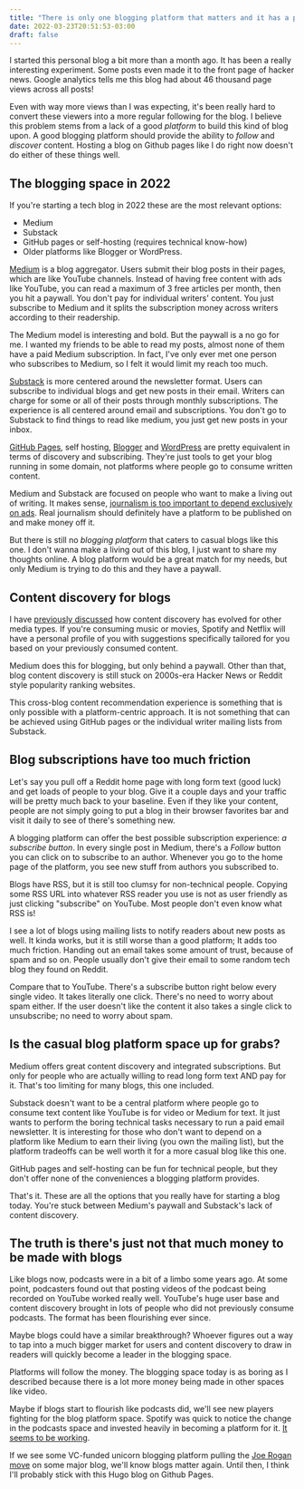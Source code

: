 ```yaml
---
title: "There is only one blogging platform that matters and it has a paywall"
date: 2022-03-23T20:51:53-03:00
draft: false
---
```


I started this personal blog a bit more than a month ago.
It has been a really interesting experiment. Some posts even made it to the front page of hacker news.
Google analytics tells me this blog had about 46 thousand page views across all posts!

Even with way more views than I was expecting,
it's been really hard to convert these viewers into a more regular following for the blog.
I believe this problem stems from a lack of a good _platform_ to build this kind of blog upon.
A good blogging platform should provide the ability to _follow_ and _discover_ content.
Hosting a blog on Github pages like I do right now doesn't do either of these things well.

## The blogging space in 2022

If you're starting a tech blog in 2022 these are the most relevant options:
- Medium
- Substack
- GitHub pages or self-hosting (requires technical know-how)
- Older platforms like Blogger or WordPress.

[Medium](https://medium.com) is a blog aggregator.
Users submit their blog posts in their pages, which are like YouTube channels.
Instead of having free content with ads like YouTube, you can read a maximum of 3 free articles per month, then you hit a paywall.
You don't pay for individual writers' content. You just subscribe to Medium and it splits the subscription money across writers according to their readership.

The Medium model is interesting and bold. But the paywall is a no go for me.
I wanted my friends to be able to read my posts, almost none of them have a paid Medium subscription.
In fact, I've only ever met one person who subscribes to Medium, so I felt it would limit my reach too much.

[Substack](https://substack.com) is more centered around the newsletter format.
Users can subscribe to individual blogs and get new posts in their email.
Writers can charge for some or all of their posts through monthly subscriptions.
The experience is all centered around email and subscriptions.
You don't go to Substack to find things to read like medium, you just get new posts in your inbox.

[GitHub Pages](https://pages.github.com), self hosting, [Blogger](https://www.blogger.com) and [WordPress](https://wordpress.com) are pretty equivalent in terms of discovery and subscribing.
They're just tools to get your blog running in some domain, not platforms where people go to consume written content.

Medium and Substack are focused on people who want to make a living out of writing.
It makes sense, [journalism is too important to depend exclusively on ads](/posts/journalism).
Real journalism should definitely have a platform to be published on and make money off it.

But there is still no _blogging platform_ that caters to casual blogs like this one.
I don't wanna make a living out of this blog, I just want to share my thoughts online.
A blog platform would be a great match for my needs, but only Medium is trying to do this and they have a paywall.

## Content discovery for blogs

I have [previously discussed](/posts/nichecasual/) how  content discovery has evolved for other media types.
If you're consuming music or movies, Spotify and Netflix will have a personal profile of you with suggestions specifically tailored for you based on your previously consumed content.

Medium does this for blogging, but only behind a paywall.
Other than that, blog content discovery is still stuck on 2000s-era Hacker News or Reddit style popularity ranking websites.

This cross-blog content recommendation experience is something that is only possible with a platform-centric approach.
It is not something that can be achieved using GitHub pages or the individual writer mailing lists from Substack.

## Blog subscriptions have too much friction

Let's say you pull off a Reddit home page with long form text (good luck) and get loads of people to your blog.
Give it a couple days and your traffic will be pretty much back to your baseline.
Even if they like your content, people are not simply going to put a blog in their browser favorites bar and visit it daily to see of there's something new.

A blogging platform can offer the best possible subscription experience: _a subscribe button_.
In every single post in Medium, there's a _Follow_ button you can click on to subscribe to an author.
Whenever you go to the home page of the platform, you see new stuff from authors you subscribed to.

Blogs have RSS, but it is still too clumsy for non-technical people.
Copying some RSS URL into whatever RSS reader you use is not as user friendly as just clicking "subscribe" on YouTube.
Most people don't even know what RSS is!

I see a lot of blogs using mailing lists to notify readers about new posts as well.
It kinda works, but it is still worse than a good platform; It adds too much friction.
Handing out an email takes some amount of trust, because of spam and so on.
People usually don't give their email to some random tech blog they found on Reddit.

Compare that to YouTube.
There's a subscribe button right below every single video.
It takes literally one click.
There's no need to worry about spam either.
If the user doesn't like the content it also takes a single click to unsubscribe; no need to worry about spam.

## Is the casual blog platform space up for grabs?

Medium offers great content discovery and integrated subscriptions.
But only for people who are actually willing to read long form text AND pay for it.
That's too limiting for many blogs, this one included.

Substack doesn't want to be a central platform where people go to consume text content like YouTube is for video or Medium for text.
It just wants to perform the boring technical tasks necessary to run a paid email newsletter.
It is interesting for those who don't want to depend on a platform like Medium to earn their living (you own the mailing list), but the platform tradeoffs can be well worth it for a more casual blog like this one.

GitHub pages and self-hosting can be fun for technical people,
but they don't offer none of the conveniences a blogging platform provides.

That's it. These are all the options that you really have for starting a blog today.
You're stuck between Medium's paywall and Substack's lack of content discovery.

## The truth is there's just not that much money to be made with blogs

Like blogs now, podcasts were in a bit of a limbo some years ago.
At some point, podcasters found out that posting videos of the podcast being recorded on YouTube worked really well.
YouTube's huge user base and content discovery brought in lots of people who did not previously consume podcasts.
The format has been flourishing ever since.

Maybe blogs could have a similar breakthrough?
Whoever figures out a way to tap into a much bigger market for users and content discovery to draw in readers will quickly become a leader in the blogging space.

Platforms will follow the money.
The blogging space today is as boring as I described because there is a lot more money being made in other spaces like video.

Maybe if blogs start to flourish like podcasts did, we'll see new players fighting for the blog platform space.
Spotify was quick to notice the change in the podcasts space and invested heavily in becoming a platform for it. [It seems to be working](https://www.forbes.com/sites/johanmoreno/2021/09/23/as-spotify-becomes-the-top-dog-in-podcast-directories-google-lags-behind/?sh=58ca49f4675b).

If we see some VC-funded unicorn blogging platform pulling the [Joe Rogan move](https://www.forbes.com/sites/masonbissada/2022/02/17/joe-rogans-spotify-deal-allegedly-worth-200-million-doubling-initial-report/?sh=540163b92c39) on some major blog, we'll know blogs matter again. Until then, I think I'll probably stick with this Hugo blog on Github Pages.


